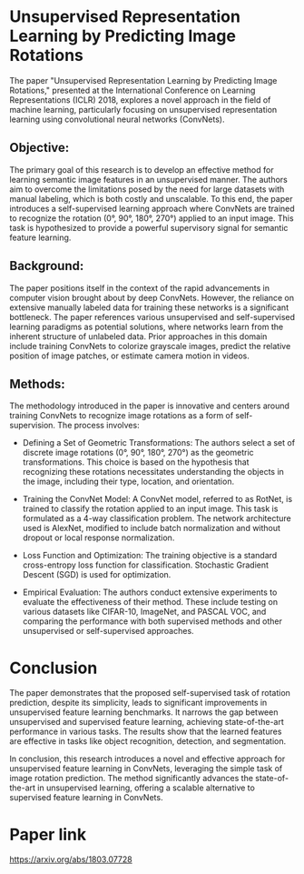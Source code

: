 # Unsupervised Representation Learning by Predicting Image Rotations

The paper "Unsupervised Representation Learning by Predicting Image Rotations," presented at the International Conference on Learning Representations (ICLR) 2018, explores a novel approach in the field of machine learning, particularly focusing on unsupervised representation learning using convolutional neural networks (ConvNets).

## Objective:
The primary goal of this research is to develop an effective method for learning semantic image features in an unsupervised manner. The authors aim to overcome the limitations posed by the need for large datasets with manual labeling, which is both costly and unscalable. To this end, the paper introduces a self-supervised learning approach where ConvNets are trained to recognize the rotation (0°, 90°, 180°, 270°) applied to an input image. This task is hypothesized to provide a powerful supervisory signal for semantic feature learning.

## Background:
The paper positions itself in the context of the rapid advancements in computer vision brought about by deep ConvNets. However, the reliance on extensive manually labeled data for training these networks is a significant bottleneck. The paper references various unsupervised and self-supervised learning paradigms as potential solutions, where networks learn from the inherent structure of unlabeled data. Prior approaches in this domain include training ConvNets to colorize grayscale images, predict the relative position of image patches, or estimate camera motion in videos.

## Methods:
The methodology introduced in the paper is innovative and centers around training ConvNets to recognize image rotations as a form of self-supervision. The process involves:

- Defining a Set of Geometric Transformations: The authors select a set of discrete image rotations (0°, 90°, 180°, 270°) as the geometric transformations. This choice is based on the hypothesis that recognizing these rotations necessitates understanding the objects in the image, including their type, location, and orientation.

- Training the ConvNet Model: A ConvNet model, referred to as RotNet, is trained to classify the rotation applied to an input image. This task is formulated as a 4-way classification problem. The network architecture used is AlexNet, modified to include batch normalization and without dropout or local response normalization.

- Loss Function and Optimization: The training objective is a standard cross-entropy loss function for classification. Stochastic Gradient Descent (SGD) is used for optimization.

- Empirical Evaluation: The authors conduct extensive experiments to evaluate the effectiveness of their method. These include testing on various datasets like CIFAR-10, ImageNet, and PASCAL VOC, and comparing the performance with both supervised methods and other unsupervised or self-supervised approaches.

# Conclusion

The paper demonstrates that the proposed self-supervised task of rotation prediction, despite its simplicity, leads to significant improvements in unsupervised feature learning benchmarks. It narrows the gap between unsupervised and supervised feature learning, achieving state-of-the-art performance in various tasks. The results show that the learned features are effective in tasks like object recognition, detection, and segmentation.

In conclusion, this research introduces a novel and effective approach for unsupervised feature learning in ConvNets, leveraging the simple task of image rotation prediction. The method significantly advances the state-of-the-art in unsupervised learning, offering a scalable alternative to supervised feature learning in ConvNets.

# Paper link
https://arxiv.org/abs/1803.07728
